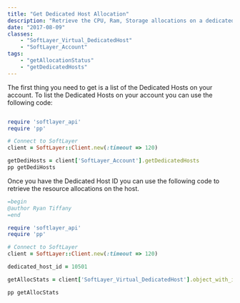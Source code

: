 ```yaml
---
title: "Get Dedicated Host Allocation"
description: "Retrieve the CPU, Ram, Storage allocations on a dedicated host. "
date: "2017-08-09"
classes:
    - "SoftLayer_Virtual_DedicatedHost"
    - "SoftLayer_Account"
tags:
	- "getAllocationStatus"
	- "getDedicatedHosts"
---
```


The first thing you need to get is a list of the Dedicated Hosts on your account. To list the Dedicated Hosts on your account you can use the following code:


```ruby

require 'softlayer_api' 
require 'pp' 

# Connect to SoftLayer
client = SoftLayer::Client.new(:timeout => 120)

getDediHosts = client['SoftLayer_Account'].getDedicatedHosts
pp getDediHosts
```


Once you have the Dedicated Host ID you can use the following code to retrieve the resource allocations on the host.

```ruby
=begin
@author Ryan Tiffany
=end

require 'softlayer_api' 
require 'pp' 

# Connect to SoftLayer
client = SoftLayer::Client.new(:timeout => 120)

dedicated_host_id = 10501

getAllocStats = client['SoftLayer_Virtual_DedicatedHost'].object_with_id(dedicated_host_id).getAllocationStatus

pp getAllocStats
```